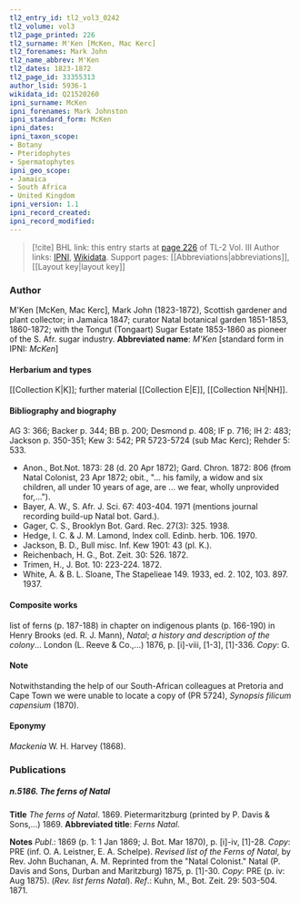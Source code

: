 ```yaml
---
tl2_entry_id: tl2_vol3_0242
tl2_volume: vol3
tl2_page_printed: 226
tl2_surname: M'Ken [McKen, Mac Kerc]
tl2_forenames: Mark John
tl2_name_abbrev: M'Ken
tl2_dates: 1823-1872
tl2_page_id: 33355313
author_lsid: 5936-1
wikidata_id: Q21520260
ipni_surname: McKen
ipni_forenames: Mark Johnston
ipni_standard_form: McKen
ipni_dates: 
ipni_taxon_scope: 
- Botany
- Pteridophytes
- Spermatophytes
ipni_geo_scope: 
- Jamaica
- South Africa
- United Kingdom
ipni_version: 1.1
ipni_record_created: 
ipni_record_modified:
---
```


> [!cite] BHL link: this entry starts at [page 226](https://www.biodiversitylibrary.org/page/33355313) of TL-2 Vol. III
> Author links: [IPNI](https://www.ipni.org/a/5936-1), [Wikidata](https://www.wikidata.org/wiki/Q21520260). Support pages: [[Abbreviations|abbreviations]], [[Layout key|layout key]]

### Author

M'Ken \[McKen, Mac Kerc\], Mark John (1823-1872), Scottish gardener and plant collector; in Jamaica 1847; curator Natal botanical garden 1851-1853, 1860-1872; with the Tongut (Tongaart) Sugar Estate 1853-1860 as pioneer of the S. Afr. sugar industry. 
**Abbreviated name**: *M'Ken* \[standard form in IPNI: *McKen*\]

#### Herbarium and types

[[Collection K|K]]; further material [[Collection E|E]], [[Collection NH|NH]].

#### Bibliography and biography

AG 3: 366; Backer p. 344; BB p. 200; Desmond p. 408; IF p. 716; IH 2: 483; Jackson p. 350-351; Kew 3: 542; PR 5723-5724 (sub Mac Kerc); Rehder 5: 533.
- Anon., Bot.Not. 1873: 28 (d. 20 Apr 1872); Gard. Chron. 1872: 806 (from Natal Colonist, 23 Apr 1872; obit., "... his family, a widow and six children, all under 10 years of age, are ... we fear, wholly unprovided for,...").
- Bayer, A. W., S. Afr. J. Sci. 67: 403-404. 1971 (mentions journal recording build-up Natal bot. Gard.).
- Gager, C. S., Brooklyn Bot. Gard. Rec. 27(3): 325. 1938.
- Hedge, I. C. & J. M. Lamond, Index coll. Edinb. herb. 106. 1970.
- Jackson, B. D., Bull misc. Inf. Kew 1901: 43 (pl. K.).
- Reichenbach, H. G., Bot. Zeit. 30: 526. 1872.
- Trimen, H., J. Bot. 10: 223-224. 1872.
- White, A. & B. L. Sloane, The Stapelieae 149. 1933, ed. 2. 102, 103. 897. 1937.

#### Composite works

list of ferns (p. 187-188) in chapter on indigenous plants (p. 166-190) in Henry Brooks (ed. R. J. Mann), *Natal*; *a history and description of the colony*... London (L. Reeve & Co.,...) 1876, p. \[i\]-viii, \[1-3\], \[1\]-336. *Copy*: G.

#### Note

Notwithstanding the help of our South-African colleagues at Pretoria and Cape Town we were unable to locate a copy of (PR 5724), *Synopsis filicum capensium* (1870).

#### Eponymy

*Mackenia* W. H. Harvey (1868).

### Publications

##### n.5186. The ferns of Natal

**Title**
*The ferns of Natal*. 1869. Pietermaritzburg (printed by P. Davis & Sons,...) 1869.
**Abbreviated title**: *Ferns Natal*.

**Notes**
*Publ*.: 1869 (p. 1: 1 Jan 1869; J. Bot. Mar 1870), p. \[i\]-iv, \[1\]-28. *Copy*: PRE (inf. O. A. Leistner, E. A. Schelpe).
*Revised list of the Ferns of Natal*, by Rev. John Buchanan, A. M. Reprinted from the "Natal Colonist." Natal (P. Davis and Sons, Durban and Maritzburg) 1875, p. \[1\]-30. *Copy*: PRE (p. iv: Aug 1875). (*Rev. list ferns Natal*).
*Ref*.: Kuhn, M., Bot. Zeit. 29: 503-504. 1871.

